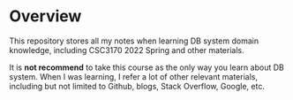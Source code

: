 # Overview
This repository stores all my notes when learning DB system domain knowledge, including CSC3170 2022 Spring and other materials.

It is **not recommend** to take this course as the only way you learn about DB system. When I was learning, I refer a lot of other relevant materials, including but not limited to Github, blogs, Stack Overflow, Google, etc. 
